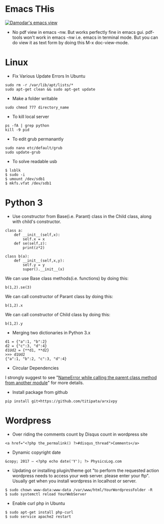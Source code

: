 # Emacs THis

[![Damodar's emacs view](https://raw.githubusercontent.com/Damicristi/All-about-Emacs-and-Linux/master/My%20emacs%20Config/emacs.png)](https://physicslog.com "Visit my blog")

- No pdf view in emacs -nw. But works perfectly fine in emacs gui. pdf-tools won't work in emacs -nw i.e. emacs in terminal mode. But you can do view it as text form by doing this M-x doc-view-mode. 


# Linux

- Fix Various Update Errors In Ubuntu 
```
sudo rm -r /var/lib/apt/lists/*
sudo apt-get clean && sudo apt-get update
```

- Make a folder writable
```
sudo chmod 777 directory_name
```

- To kill local server
```
ps -fA | grep python
kill -9 pid
```

- To edit grub permanantly 
```
sudo nano etc/default/grub
sudo update-grub
```

- To solve readable usb
```
$ lsblk
$ sudo -i
$ umount /dev/sdb1
$ mkfs.vfat /dev/sdb1
```

# Python 3

- Use constructor from Base(i.e. Parant) class in the Child class, along with child's constructor.
```
class a:
    def __init__(self,x):
        self.x = x    
    def se(self,z):
        print(z*2)
```
```
class b(a):
    def __init__(self,x,y):
        self.y = y
        super().__init__(x)
```

We can use Base class methods(i.e. functions) by doing this:   

```
b(1,2).se(3)
```

We can call constructor of Parant class by doing this:

```
b(1,2).x
```

We can call constructor of Child class by doing this:

```
b(1,2).y
```

- Merging two dictionaries in Python 3.x

```
d1 = {"a":1, "b":2}
d2 = {"c":3, "d":4}
d1Ud2 = {**d1, **d2}
>>> d1Ud2
{"a":1, "b":2, "c":3, "d":4}
```

- Circular Dependencies

I strongly suggest to see "<a href="https://stackoverflow.com/questions/48093653/nameerror-while-calling-the-parent-class-method-from-another-module">NameError while calling the parent class method from another module</a>" for more details.

- Install package from github
```
pip install git+https://github.com/titipata/arxivpy
```

# Wordpress

- Over riding the comments count by Disqus count in wordpress site
```
<a href="<?php the_permalink() ?>#disqus_thread">Comments</a>
```

- Dynamic copyright date
```
&copy; 2017 – <?php echo date('Y'); ?> PhysicsLog.com
```

- Updating or installing plugin/theme got "to perform the requested action wordpress needs to access your web server. please enter your ftp". Usually get when you install wordpress in localhost or server.
```
$ sudo chown www-data:www-data /var/www/html/YourWordpressFolder -R
$ sudo systemctl reload YourWebServer
```

- Enable curl php in Ubuntu
```
$ sudo apt-get install php-curl
$ sudo service apache2 restart
```
